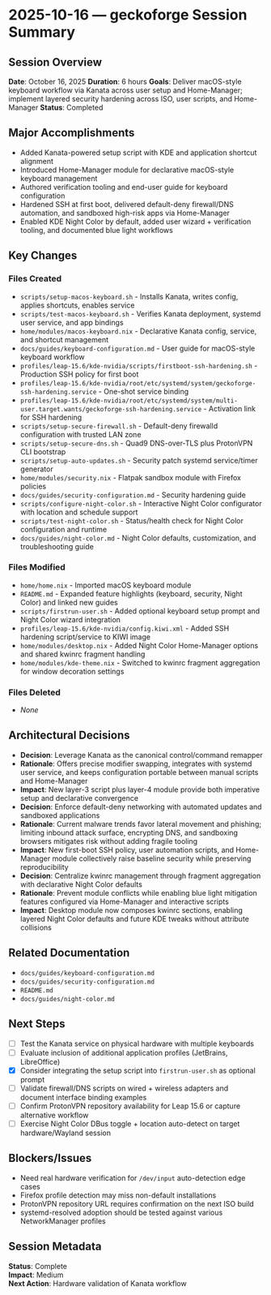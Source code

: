 # 2025-10-16 — geckoforge Session Summary

## Session Overview
**Date**: October 16, 2025
**Duration**: 6 hours
**Goals**: Deliver macOS-style keyboard workflow via Kanata across user setup and Home-Manager; implement layered security hardening across ISO, user scripts, and Home-Manager
**Status**: Completed

## Major Accomplishments
- Added Kanata-powered setup script with KDE and application shortcut alignment
- Introduced Home-Manager module for declarative macOS-style keyboard management
- Authored verification tooling and end-user guide for keyboard configuration
- Hardened SSH at first boot, delivered default-deny firewall/DNS automation, and sandboxed high-risk apps via Home-Manager
- Enabled KDE Night Color by default, added user wizard + verification tooling, and documented blue light workflows

## Key Changes

### Files Created
- `scripts/setup-macos-keyboard.sh` - Installs Kanata, writes config, applies shortcuts, enables service
- `scripts/test-macos-keyboard.sh` - Verifies Kanata deployment, systemd user service, and app bindings
- `home/modules/macos-keyboard.nix` - Declarative Kanata config, service, and shortcut management
- `docs/guides/keyboard-configuration.md` - User guide for macOS-style keyboard workflow
- `profiles/leap-15.6/kde-nvidia/scripts/firstboot-ssh-hardening.sh` - Production SSH policy for first boot
- `profiles/leap-15.6/kde-nvidia/root/etc/systemd/system/geckoforge-ssh-hardening.service` - One-shot service binding
- `profiles/leap-15.6/kde-nvidia/root/etc/systemd/system/multi-user.target.wants/geckoforge-ssh-hardening.service` - Activation link for SSH hardening
- `scripts/setup-secure-firewall.sh` - Default-deny firewalld configuration with trusted LAN zone
- `scripts/setup-secure-dns.sh` - Quad9 DNS-over-TLS plus ProtonVPN CLI bootstrap
- `scripts/setup-auto-updates.sh` - Security patch systemd service/timer generator
- `home/modules/security.nix` - Flatpak sandbox module with Firefox policies
- `docs/guides/security-configuration.md` - Security hardening guide
- `scripts/configure-night-color.sh` - Interactive Night Color configurator with location and schedule support
- `scripts/test-night-color.sh` - Status/health check for Night Color configuration and runtime
- `docs/guides/night-color.md` - Night Color defaults, customization, and troubleshooting guide

### Files Modified
- `home/home.nix` - Imported macOS keyboard module
- `README.md` - Expanded feature highlights (keyboard, security, Night Color) and linked new guides
- `scripts/firstrun-user.sh` - Added optional keyboard setup prompt and Night Color wizard integration
- `profiles/leap-15.6/kde-nvidia/config.kiwi.xml` - Added SSH hardening script/service to KIWI image
- `home/modules/desktop.nix` - Added Night Color Home-Manager options and shared kwinrc fragment handling
- `home/modules/kde-theme.nix` - Switched to kwinrc fragment aggregation for window decoration settings

### Files Deleted
- _None_

## Architectural Decisions
- **Decision**: Leverage Kanata as the canonical control/command remapper
- **Rationale**: Offers precise modifier swapping, integrates with systemd user service, and keeps configuration portable between manual scripts and Home-Manager
- **Impact**: New layer-3 script plus layer-4 module provide both imperative setup and declarative convergence
- **Decision**: Enforce default-deny networking with automated updates and sandboxed applications
- **Rationale**: Current malware trends favor lateral movement and phishing; limiting inbound attack surface, encrypting DNS, and sandboxing browsers mitigates risk without adding fragile tooling
- **Impact**: New first-boot SSH policy, user automation scripts, and Home-Manager module collectively raise baseline security while preserving reproducibility
- **Decision**: Centralize kwinrc management through fragment aggregation with declarative Night Color defaults
- **Rationale**: Prevent module conflicts while enabling blue light mitigation features configured via Home-Manager and interactive scripts
- **Impact**: Desktop module now composes kwinrc sections, enabling layered Night Color defaults and future KDE tweaks without attribute collisions

## Related Documentation
- `docs/guides/keyboard-configuration.md`
- `docs/guides/security-configuration.md`
- `README.md`
- `docs/guides/night-color.md`

## Next Steps
- [ ] Test the Kanata service on physical hardware with multiple keyboards
- [ ] Evaluate inclusion of additional application profiles (JetBrains, LibreOffice)
- [x] Consider integrating the setup script into `firstrun-user.sh` as optional prompt
- [ ] Validate firewall/DNS scripts on wired + wireless adapters and document interface binding examples
- [ ] Confirm ProtonVPN repository availability for Leap 15.6 or capture alternative workflow
- [ ] Exercise Night Color DBus toggle + location auto-detect on target hardware/Wayland session

## Blockers/Issues
- Need real hardware verification for `/dev/input` auto-detection edge cases
- Firefox profile detection may miss non-default installations
- ProtonVPN repository URL requires confirmation on the next ISO build
- systemd-resolved adoption should be tested against various NetworkManager profiles

## Session Metadata
**Status**: Complete  
**Impact**: Medium  
**Next Action**: Hardware validation of Kanata workflow
